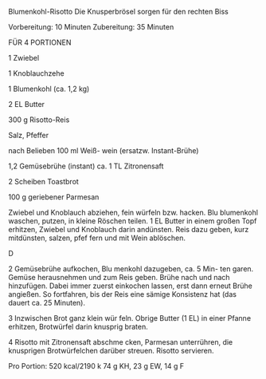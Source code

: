Blumenkohl-Risotto Die Knusperbrösel sorgen für den rechten Biss

Vorbereitung: 10 Minuten Zubereitung: 35 Minuten

FÜR 4 PORTIONEN

1 Zwiebel

1 Knoblauchzehe

1 Blumenkohl (ca. 1,2 kg)

2 EL Butter

300 g Risotto-Reis

Salz, Pfeffer

nach Belieben 100 ml Weiß- wein (ersatzw. Instant-Brühe)

1,2 Gemüsebrühe (instant) ca. 1 TL Zitronensaft

2 Scheiben Toastbrot

100 g geriebener Parmesan

Zwiebel und Knoblauch abziehen, fein würfeln bzw. hacken. Blu blumenkohl waschen, putzen, in kleine Röschen teilen. 1 EL Butter in einem großen Topf erhitzen, Zwiebel und Knoblauch darin andünsten. Reis dazu geben, kurz mitdünsten, salzen, pfef fern und mit Wein ablöschen.

D

2 Gemüsebrühe aufkochen, Blu menkohl dazugeben, ca. 5 Min- ten garen. Gemüse herausnehmen und zum Reis geben. Brühe nach und nach hinzufügen. Dabei immer zuerst einkochen lassen, erst dann erneut Brühe angießen. So fortfahren, bis der Reis eine sämige Konsistenz hat (das dauert ca. 25 Minuten).

3 Inzwischen Brot ganz klein wür feln. Obrige Butter (1 EL) in einer Pfanne erhitzen, Brotwürfel darin knusprig braten.

4 Risotto mit Zitronensaft abschme cken, Parmesan unterrühren, die knusprigen Brotwürfelchen darüber streuen. Risotto servieren.

Pro Portion: 520 kcal/2190 k 74 g KH, 23 g EW, 14 g F
